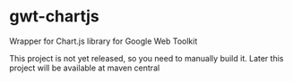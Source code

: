 gwt-chartjs
=======

Wrapper for Chart.js library for Google Web Toolkit

This project is not yet released, so you need to manually build it. Later this project will be available at maven central
